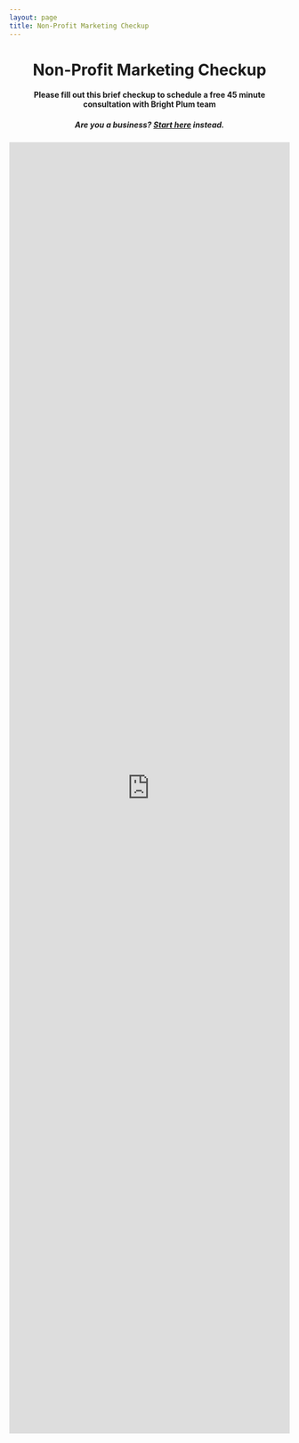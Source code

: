```yaml
---
layout: page
title: Non-Profit Marketing Checkup
---
```

<h1 style="text-align:center;">Non-Profit Marketing Checkup</h1>
<h4 style="text-align:center;">Please fill out this brief checkup to schedule a free 45 minute consultation with Bright Plum team</h4>
<h5 style="text-align:center;">Are you a business? <a href="/business-marketing-chekckup">Start here</a> instead.</h5>
<iframe src="https://docs.google.com/forms/d/e/1FAIpQLSdG2f7nbmpNNhVOGxBbF3ga-Kv_2S_QoQQn7N0Bvz1pCPgnFg/viewform?embedded=true" width="100%" height="2321" frameborder="0" marginheight="0" marginwidth="0">Loading…</iframe>
